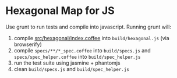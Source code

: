 # Hexagonal Map for JS

Use grunt to run tests and compile into javascript. Running grunt will:

1. compile [src/hexagonal/index.coffee](src/hexagonal/index.coffee) into `build/hexagonal.js` (via browserify)
2. compile `specs/**/*_spec.coffee` into `build/specs.js` and `specs/spec_helper.coffee` into `build/spec_helper.js`
3. run the test suite using jasmine + phantomjs
4. clean `build/specs.js` and `build/spec_helper.js`
